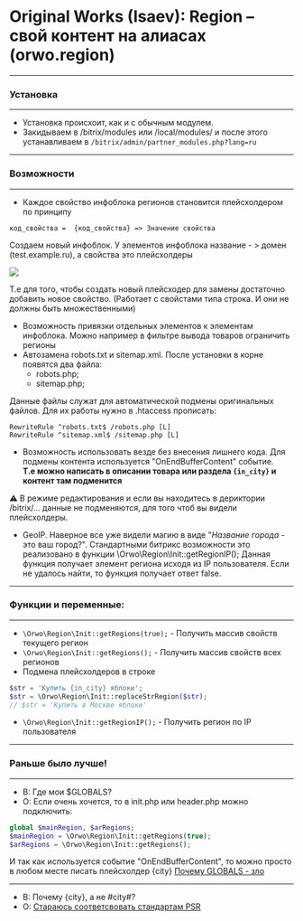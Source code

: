 # Original Works (Isaev): Region – свой контент на алиасах (orwo.region)
---
### Установка
---
- Установка происхоит, как и с обычным модулем.
- Закидываем в /bitrix/modules или /local/modules/ и после этого устанавливаем в ```/bitrix/admin/partner_modules.php?lang=ru```
---
### Возможности
---
- Каждое свойство инфоблока регионов становится плейсхолдером по принципу

 ```код_свойства =  {код_свойства} => Значение свойства```
<p>Создаем новый инфоблок. У элементов инфоблока название - > домен (test.example.ru), а свойства это плейсхолдеры<p>
<img src="https://camo.githubusercontent.com/ac33711212dde48d25cd8c53674071fa0aee2901/68747470733a2f2f692e6962622e636f2f364871714a506b2f70726f702e706e67">


 Т.е для того, чтобы создать новый плейсходер для замены достаточно добавить новое свойство.
 (Работает с свойстами типа строка. И они не должны быть множественными)

- Возможность привязки отдельных элементов к элементам инфоблока. Можно например в фильтре вывода товаров ограничить регионы
- Автозамена robots.txt и sitemap.xml. После установки в корне появятся два файла:
  * robots.php;
  * sitemap.php;

Данные файлы служат для автоматической подмены оригинальных файлов. Для их работы нужно в .htaccess прописать:

```
RewriteRule ^robots.txt$ /robots.php [L]
RewriteRule ^sitemap.xml$ /sitemap.php [L]
```
- Возможность использовать везде без внесения лишнего кода. Для подмены контента используется "OnEndBufferContent" событие.  
**Т.е можно написать в описании товара или раздела `{in_city}` и контент там подменится**

:warning: В режиме редактирования и если вы находитесь в дериктории /bitrix/... данные не подменяются, для того чтоб вы видели плейсхолдеры.

- GeoIP. Наверное все уже видели магию в виде "*Название города* - это ваш город?".
Стандартными битрикс возможности это реализовано в функции \Orwo\Region\Init::getRegionIP();
Данная функция получает элемент региона исходя из IP пользователя. Если не удалось найти, то функция получает ответ false.

---
### Функции и переменные:
---
* ```\Orwo\Region\Init::getRegions(true);``` - Получить массив свойств текущего регион
* ```\Orwo\Region\Init::getRegions();``` - Получить массив свойств всех регионов
* Подмена плейсхолдеров в строке
 ```php
 $str = 'Купить {in_city} яблоки';
 $str = \Orwo\Region\Init::replaceStrRegion($str);
 // $str = 'Купить в Москве яблоки'
 ```
 * ```\Orwo\Region\Init::getRegionIP();``` - Получить регион по IP пользователя
---
### Раньше было лучше!
***
- В: Где мои $GLOBALS?
- О: Если очень хочется, то в init.php или header.php можно подключить:
```php
global $mainRegion, $arRegions;
$mainRegion = \Orwo\Region\Init::getRegions(true);
$arRegions = \Orwo\Region\Init::getRegions();
```
И так как используется событие "OnEndBufferContent", то можно просто в любом месте писать плейсхолдер {city}
[Почему GLOBALS - зло](https://ru.stackoverflow.com/questions/510910/%D0%9F%D0%BE%D1%87%D0%B5%D0%BC%D1%83-%D0%B3%D0%BB%D0%BE%D0%B1%D0%B0%D0%BB%D1%8C%D0%BD%D1%8B%D0%B5-%D0%BF%D0%B5%D1%80%D0%B5%D0%BC%D0%B5%D0%BD%D0%BD%D1%8B%D0%B5-%D1%8D%D1%82%D0%BE-%D0%B7%D0%BB%D0%BE-%D0%B0-%D0%BF%D0%BE%D0%BB%D1%8F-%D0%BA%D0%BB%D0%B0%D1%81%D1%81%D0%B0-%D0%BD%D0%B5%D1%82)

***
- В: Почему {city}, а не #city#?
- О: [Стараюсь соответсвовать стандартам PSR](https://www.php-fig.org/psr/psr-3/)

